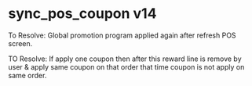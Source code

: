 # sync_pos_coupon v14

To Resolve: Global promotion program applied again after refresh POS screen.

TO Resolve: If apply one coupon then after this reward line is remove by user & apply same coupon on that order that time coupon is not apply on same order.
